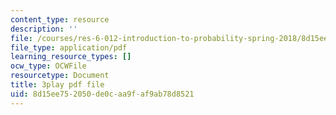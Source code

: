 ```yaml
---
content_type: resource
description: ''
file: /courses/res-6-012-introduction-to-probability-spring-2018/8d15ee752050de0caa9faf9ab78d8521_MvGuBQZZuLM.pdf
file_type: application/pdf
learning_resource_types: []
ocw_type: OCWFile
resourcetype: Document
title: 3play pdf file
uid: 8d15ee75-2050-de0c-aa9f-af9ab78d8521
---
```

